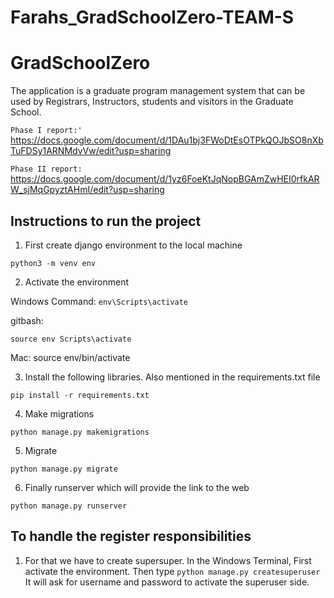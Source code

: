 # Farahs_GradSchoolZero-TEAM-S

# GradSchoolZero
The application is a graduate program management system that can be used by Registrars, Instructors, students and visitors in the Graduate School.

`Phase I report:'
`
https://docs.google.com/document/d/1DAu1bj3FWoDtEsOTPkQOJbSO8nXbTuFDSy1ARNMdvVw/edit?usp=sharing


`Phase II report:` https://docs.google.com/document/d/1yz6FoeKtJqNopBGAmZwHEI0rfkARW_sjMqGpyztAHmI/edit?usp=sharing

## Instructions to run the project

1. First create django environment to the local machine

`python3 -m venv env`

2. Activate the environment

Windows Command: 
`env\Scripts\activate`

gitbash:

`source env Scripts\activate`


Mac: 
source env/bin/activate 

3. Install the following libraries. Also mentioned in the requirements.txt file


`pip install -r requirements.txt`


4. Make migrations

`python manage.py makemigrations`

5. Migrate

`python manage.py migrate`

6. Finally runserver which will provide the link to the web

`python manage.py runserver`

## To handle the register responsibilities

1. For that we have to create supersuper. In the Windows Terminal, First activate the environment. Then type
 `python manage.py createsuperuser`
It will ask for username and password to activate the superuser side.
